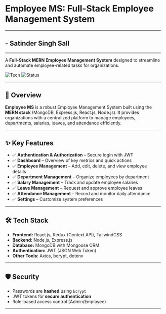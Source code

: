 # **Employee MS**: Full-Stack Employee Management System

---

## - Satinder Singh Sall

---

A **Full-Stack MERN Employee Management System** designed to streamline and automate employee-related tasks for organizations.

![Tech](https://img.shields.io/badge/stack-MERN-green.svg)
![Status](https://img.shields.io/badge/status-active-brightgreen.svg)

---

## **📌 Overview**

**Employee MS** is a robust Employee Management System built using the **MERN stack** (MongoDB, Express.js, React.js, Node.js).
It provides organizations with a centralized platform to manage employees, departments, salaries, leaves, and attendance efficiently.

---

## **✨ Key Features**

- ✅ **Authentication & Authorization** – Secure login with JWT
- ✅ **Dashboard** – Overview of key metrics and quick actions
- ✅ **Employee Management** – Add, edit, delete, and view employee details
- ✅ **Department Management** – Organize employees by department
- ✅ **Salary Management** – Track and update employee salaries
- ✅ **Leave Management** – Request and approve employee leaves
- ✅ **Attendance Management** – Record and monitor daily attendance
- ✅ **Settings** – Customize system preferences

---

## **🛠 Tech Stack**

- **Frontend:** React.js, Redux (Context API), TailwindCSS
- **Backend:** Node.js, Express.js
- **Database:** MongoDB with Mongoose ORM
- **Authentication:** JWT (JSON Web Token)
- **Other Tools:** Axios, bcrypt, dotenv

---

## **🛡 Security**

- Passwords are **hashed** using `bcrypt`
- JWT tokens for **secure authentication**
- Role-based access control (Admin/Employee)

---
